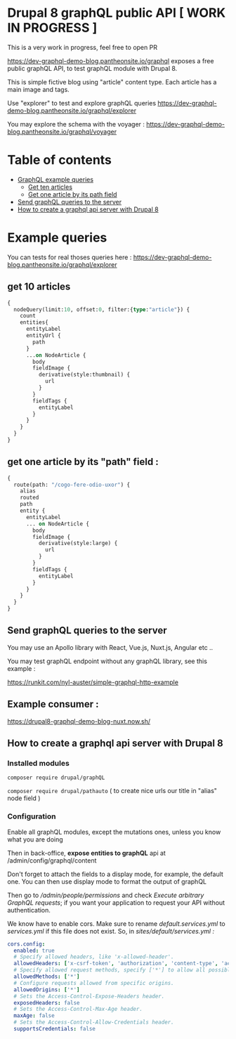 # Drupal 8 graphQL public API [ WORK IN PROGRESS ]

This is a very work in progress, feel free to open PR 

https://dev-graphql-demo-blog.pantheonsite.io/graphql exposes a free public graphQL API, to test graphQL module with Drupal 8. 

This is simple fictive blog using "article" content type. Each article has a main image and tags. 

Use "explorer" to test and explore graphQL queries
https://dev-graphql-demo-blog.pantheonsite.io/graphql/explorer

You may explore the schema with the voyager : 
https://dev-graphql-demo-blog.pantheonsite.io/graphql/voyager

Table of contents
=================
  * [GraphQL example queries](#example-queries)
    * [Get ten articles](#get-10-articles)
    * [Get one article by its path field](#get-one-article-by-its-path-field-)
  * [Send graphQL queries to the server](#send-graphql-queries-to-the-server)
  * [How to create a graphql api server with Drupal 8](#how-to-create-a-graphql-api-server-with-drupal-8)

# Example queries

You can tests for real thoses queries here : https://dev-graphql-demo-blog.pantheonsite.io/graphql/explorer

## get 10 articles

```graphql
{
  nodeQuery(limit:10, offset:0, filter:{type:"article"}) {
    count
    entities{
      entityLabel
      entityUrl {
        path
      }
      ...on NodeArticle {
        body
        fieldImage {
          derivative(style:thumbnail) {
            url
          }
        }
        fieldTags {
          entityLabel
        }
      }
    }
  }
}
```

## get one article by its "path" field :

```graphql
{
  route(path: "/cogo-fere-odio-uxor") {
    alias
    routed
    path
    entity {
      entityLabel
      ... on NodeArticle {
        body
        fieldImage {
          derivative(style:large) {
            url
          }
        }
        fieldTags {
          entityLabel
        }
      }
    }
  }
}
```

## Send graphQL queries to the server

You may use an Apollo library with React, Vue.js, Nuxt.js, Angular etc .. 

You may test graphQL endpoint without any graphQL library, see this example :

https://runkit.com/nyl-auster/simple-graphql-http-example

## Example consumer :

https://drupal8-graphql-demo-blog-nuxt.now.sh/

## How to create a graphql api server with Drupal 8

### Installed modules

```composer require drupal/graphQL```

```composer require drupal/pathauto``` ( to create nice urls our title in "alias" node field )

### Configuration

Enable all graphQL modules, except the mutations ones, unless you know what you are doing

Then in back-office, **expose entities to graphQL** api at /admin/config/graphql/content

Don't forget to attach the fields to a display mode, for example, the default one.
You can then use display mode to format the output of graphQL

Then go to */admin/people/permissions* and check *Execute arbitrary GraphQL requests*; if you want your application to request your API without authentication.

We know have to enable cors. 
Make sure to rename *default.services.yml* to *services.yml* if this file does not exist.
So, in *sites/default/services.yml :*

```yml
cors.config:
  enabled: true
  # Specify allowed headers, like 'x-allowed-header'.
  allowedHeaders: ['x-csrf-token', 'authorization', 'content-type', 'accept', 'origin', 'x-requested-with']
  # Specify allowed request methods, specify ['*'] to allow all possible ones.
  allowedMethods: ['*']
  # Configure requests allowed from specific origins.
  allowedOrigins: ['*']
  # Sets the Access-Control-Expose-Headers header.
  exposedHeaders: false
  # Sets the Access-Control-Max-Age header.
  maxAge: false
  # Sets the Access-Control-Allow-Credentials header.
  supportsCredentials: false
```

